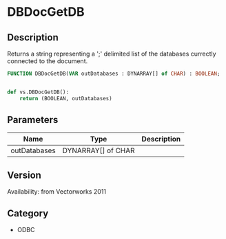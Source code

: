 # DBDocGetDB

## Description
Returns a string representing a ';' delimited list of the databases currectly connected to the document.

```pascal
FUNCTION DBDocGetDB(VAR outDatabases : DYNARRAY[] of CHAR) : BOOLEAN;
```

```python

def vs.DBDocGetDB():
    return (BOOLEAN, outDatabases)
```

## Parameters
|Name|Type|Description|
|---|---|---|
|outDatabases|DYNARRAY[] of CHAR||

## Version
Availability: from Vectorworks 2011
## Category
* ODBC

